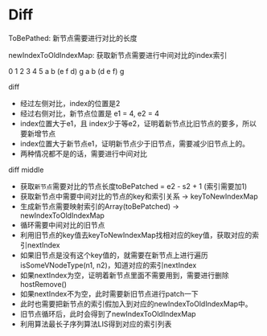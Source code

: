 
# Diff

ToBePathed: 新节点需要进行对比的长度

newIndexToOldIndexMap: 获取新节点需要进行中间对比的index索引

0 1  2 3 4  5
a b (e f d) g
a b (d e f) g 

diff

* 经过左侧对比，index的位置是2
* 经过右侧对比，新节点位置是 e1 = 4, e2 = 4
* index位置大于e1，且 index少于等e2，证明着新节点比旧节点的要多，所以要新增节点
* index位置大于新节点e1，证明新节点少于旧节点，需要减少旧节点上的。
* 两种情况都不是的话，需要进行中间对比

diff middle

* 获取`新节点`需要对比的节点长度toBePatched = e2 - s2 + 1 (索引需要加1)
* 获取新节点中需要中间对比的节点的key和索引关系 -> keyToNewIndexMap
* 生成新节点需要映射索引的Array(toBePatched) -> newIndexToOldIndexMap
* 循环需要中间对比的旧节点
* 利用旧节点的key值去keyToNewIndexMap找相对应的key值，获取对应的索引nextIndex
* 如果旧节点是没有这个key值的，就需要在新节点上进行遍历isSomeVNodeType(n1, n2)，知道对应的索引nextIndex
* 如果nextIndex为空，证明着新节点里面不需要用到，需要进行删除hostRemove()
* 如果nextIndex不为空，此时需要新旧节点进行patch一下
* 此时也需要把新节点的索引假加入到对应的newIndexToOldIndexMap中。
* 旧节点循环后，此时会得到了newIndexToOldIndexMap
* 利用算法最长子序列算法LIS得到对应的索引列表
  
